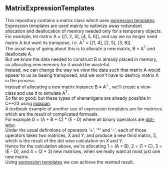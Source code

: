 ## MatrixExpressionTemplates
This repository contains a matrix class which uses [expression templates](https://en.wikipedia.org/wiki/Expression_templates). <br>Expression templates are used mainly to optimize away redundant allocation and deallocation of memory needed only for a temporary objects.<br>For example, let matrix A = [[1, 2, 3], [4, 5, 6]], and say we no longer need matrix A but want its transpose, i.e. A<sup>T</sup> = [[1, 4], [2, 5], [3, 6]].<br>The usual way of going about this is to allocate a new matrix, B = A<sup>T</sup> and deallocate A.<br>But we know the data needed to construct B is already placed in memory, so allocating new memory for it would be wasteful.<br>Instead, we can change the way we view the data such that matrix A would appear to us as beaing transposed, and we won't have to destroy matrix A in the process.<br>Instead of allocating a new matrix instance B = A<sup>T</sup> , we'll create a view-class and use it to simulate A<sup>T</sup>.<br>So far so good, but these types of shenanigans are already possible in C++23 using [mdspan](https://en.cppreference.com/w/cpp/container/mdspan). <br>A textbook example of another use of expression templates are for matrices which are the result of complicated formuals.<br> For example G = (A + B + C) * (E - D) where all binary operators are [dot-wise](https://en.wikipedia.org/wiki/Hadamard_product_(matrices)). <br>Under the usual definitions of operators '+', '*' and '-', each of those operators takes two matrices, X and Y, and produce a new third matrix, Z, which is the result of the dot wise calculation on X and Y.<br>Hence for the calculation above, we're allocating 1 = (A + B), 2 = (1 + C), 3 = (E - D), and 4 = (2 * 3) new matrices, when we really want at most just one new matrix.<br>Using [expression templates](https://en.wikipedia.org/wiki/Expression_templates) we can achieve the wanted result.